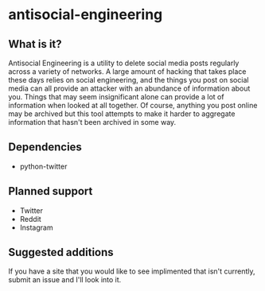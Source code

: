 # antisocial-engineering

## What is it?
Antisocial Engineering is a utility to delete social media posts regularly across a variety of networks. A large amount of hacking that takes place these days relies on social engineering, and the things you post on social media can all provide an attacker with an abundance of information about you. Things that may seem insignificant alone can provide a lot of information when looked at all together. Of course, anything you post online may be archived but this tool attempts to make it harder to aggregate information that hasn't been archived in some way.

## Dependencies
* python-twitter

## Planned support
* Twitter
* Reddit
* Instagram

## Suggested additions
If you have a site that you would like to see implimented that isn't currently, submit an issue and I'll look into it.
